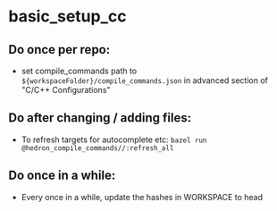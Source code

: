 # basic_setup_cc

## Do once per repo:
- set compile_commands path to `${workspaceFolder}/compile_commands.json` in advanced section of "C/C++ Configurations"

## Do after changing / adding files:
- To refresh targets for autocomplete etc: `bazel run @hedron_compile_commands//:refresh_all`

## Do once in a while:
- Every once in a while, update the hashes in WORKSPACE to head